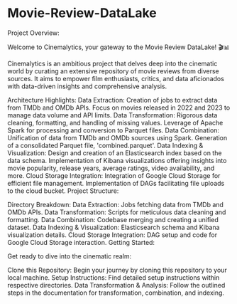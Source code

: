 # Movie-Review-DataLake

Project Overview:

Welcome to Cinemalytics, your gateway to the Movie Review DataLake! 🎬📊

Cinemalytics is an ambitious project that delves deep into the cinematic world by curating an extensive repository of movie reviews from diverse sources. It aims to empower film enthusiasts, critics, and data aficionados with data-driven insights and comprehensive analysis.

Architecture Highlights:
Data Extraction:
Creation of jobs to extract data from TMDb and OMDb APIs.
Focus on movies released in 2022 and 2023 to manage data volume and API limits.
Data Transformation:
Rigorous data cleaning, formatting, and handling of missing values.
Leverage of Apache Spark for processing and conversion to Parquet files.
Data Combination:
Unification of data from TMDb and OMDb sources using Spark.
Generation of a consolidated Parquet file, 'combined.parquet'.
Data Indexing & Visualization:
Design and creation of an Elasticsearch index based on the data schema.
Implementation of Kibana visualizations offering insights into movie popularity, release years, average ratings, video availability, and more.
Cloud Storage Integration:
Integration of Google Cloud Storage for efficient file management.
Implementation of DAGs facilitating file uploads to the cloud bucket.
Project Structure:

Directory Breakdown:
Data Extraction: Jobs fetching data from TMDb and OMDb APIs.
Data Transformation: Scripts for meticulous data cleaning and formatting.
Data Combination: Codebase merging and creating a unified dataset.
Data Indexing & Visualization: Elasticsearch schema and Kibana visualization details.
Cloud Storage Integration: DAG setup and code for Google Cloud Storage interaction.
Getting Started:

Get ready to dive into the cinematic realm:

Clone this Repository: Begin your journey by cloning this repository to your local machine.
Setup Instructions: Find detailed setup instructions within respective directories.
Data Transformation & Analysis: Follow the outlined steps in the documentation for transformation, combination, and indexing.
